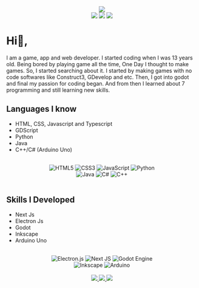 <div align="center" >
  <image src="https://readme-typing-svg.herokuapp.com?font=&size=35&width=500&center=true&vCenter=true&color=f1fa8c&height=200&lines=I'am+a+Game+Developer...;I'am+an+App+Developer...;I'am+a+Web+Developer..."></img>
</div>


<div align="center" >
  <image src="http://github-profile-summary-cards.vercel.app/api/cards/profile-details?username=AnonymousXC&theme=tokyonight"></img>
  <image src="http://github-profile-summary-cards.vercel.app/api/cards/stats?username=AnonymousXC&theme=tokyonight"></img>
  <image src="http://github-profile-summary-cards.vercel.app/api/cards/most-commit-language?username=AnonymousXC&theme=tokyonight"></img>
</div>






# Hi👋,


I am a game, app and web developer. I started coding when I was 13 years old. Being bored by playing game all the time, One Day I thought to make games. So, I started searching about it. I started by making games with no code softwares like Construct3, GDevelop and etc. Then, I got into godot and final my passion for coding began. And from then I learned about 7 programming and still learning new skills.


## Languages I know
- HTML, CSS, Javascript and Typescript
- GDScript
- Python
- Java
- C++/C# (Arduino Uno)

<br>

<div align="center">
  <img src="https://img.shields.io/badge/html5-%23E34F26.svg?style=for-the-badge&amp;logo=html5&amp;logoColor=white" alt="HTML5">
  <img src="https://img.shields.io/badge/css3-%231572B6.svg?style=for-the-badge&amp;logo=css3&amp;logoColor=white" alt="CSS3">
  <img src="https://img.shields.io/badge/javascript-%23323330.svg?style=for-the-badge&amp;logo=javascript&amp;logoColor=%23F7DF1E" alt="JavaScript">
  <img src="https://img.shields.io/badge/python-3670A0?style=for-the-badge&amp;logo=python&amp;logoColor=ffdd54" alt="Python"> <br>
  <img src="https://img.shields.io/badge/java-%23ED8B00.svg?style=for-the-badge&amp;logo=java&amp;logoColor=white" alt="Java">
  <img src="https://img.shields.io/badge/c%23-%23239120.svg?style=for-the-badge&amp;logo=c-sharp&amp;logoColor=white" alt="C#">
  <img src="https://img.shields.io/badge/c++-%2300599C.svg?style=for-the-badge&amp;logo=c%2B%2B&amp;logoColor=white" alt="C++">
</div>

<br>

## Skills I Developed
- Next Js
- Electron Js
- Godot 
- Inkscape
- Arduino Uno

<br>

<div align="center">
  <img src="https://img.shields.io/badge/Electron-191970?style=for-the-badge&amp;logo=Electron&amp;logoColor=white" alt="Electron.js">
  <img src="https://img.shields.io/badge/Next-black?style=for-the-badge&amp;logo=next.js&amp;logoColor=white" alt="Next JS">
  <img src="https://img.shields.io/badge/GODOT-%23FFFFFF.svg?style=for-the-badge&amp;logo=godot-engine" alt="Godot Engine"> <br>
  <img src="https://img.shields.io/badge/Inkscape-e0e0e0?style=for-the-badge&amp;logo=inkscape&amp;logoColor=080A13" alt="Inkscape">
  <img src="https://img.shields.io/badge/-Arduino-00979D?style=for-the-badge&amp;logo=Arduino&amp;logoColor=white" alt="Arduino">
</div>

<br>

<div markdown="1" align="center">
  <a markdown="1" href="https://github.com/AnonymousXC">
    <image src="https://img.shields.io/github/followers/AnonymousXC?style=for-the-badge"></img>
  </a>
  <a markdown="1" href="https://anonymousxc.github.io/ItsMeOnly/">
    <image src="https://img.shields.io/badge/Portfolio-%23000000.svg?style=for-the-badge&logo=firefox&logoColor=#FF7139"></img>
  </a>
   <image src="https://img.shields.io/github/stars/AnonymousXC?style=for-the-badge"></img>
  </div>

